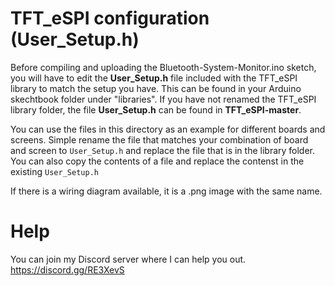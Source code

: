 # TFT_eSPI configuration (User_Setup.h)

Before compiling and uploading the Bluetooth-System-Monitor.ino sketch, you will have to edit the **User_Setup.h** file included with the TFT_eSPI library to match the setup you have. This can be found in your Arduino skechtbook folder under "libraries". If you have not renamed the TFT_eSPI library folder, the file **User_Setup.h** can be found in **TFT_eSPI-master**.

You can use the files in this directory as an example for different boards and screens. Simple rename the file that matches your combination of board and screen to `User_Setup.h` and replace the file that is in the library folder. You can also copy the contents of a file and replace the contenst in the existing `User_Setup.h`

If there is a wiring diagram available, it is a .png image with the same name.

# Help

You can join my Discord server where I can help you out. https://discord.gg/RE3XevS
